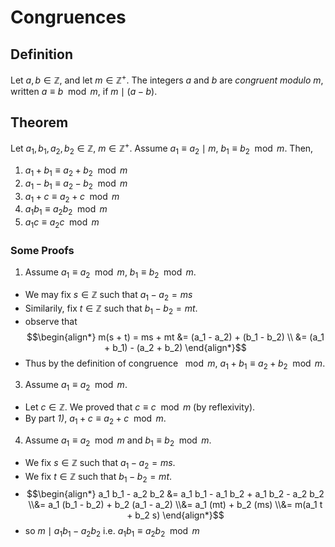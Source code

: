 # Congruences
## Definition
Let $a, b \in \mathbb Z$, and let $m \in \mathbb Z^+$. The integers $a$ and $b$ are *congruent modulo $m$*, written $a \equiv b \mod m$, if $m \mid (a - b)$.

## Theorem
Let $a_1, b_1, a_2, b_2 \in \mathbb Z$, $m \in \mathbb Z^+$. Assume $a_1 \equiv a_2 \mid m$, $b_1 \equiv b_2 \mod m$. Then,
1. $a_1 + b_1 \equiv a_2 + b_2 \mod m$
2. $a_1 - b_1 \equiv a_2 - b_2 \mod m$
3. $a_1 + c \equiv a_2 + c \mod m$
4. $a_1 b_1 \equiv a_2 b_2 \mod m$
5. $a_1 c \equiv a_2 c \mod m$

### Some Proofs
1. Assume $a_1 \equiv a_2 \mod m$, $b_1 \equiv b_2 \mod m$.
 - We may fix $s \in \mathbb Z$ such that $a_1 - a_2 = ms$
 - Similarily, fix $t \in \mathbb Z$ such that $b_1 - b_2 = mt$.
  - observe that 
   $$\begin{align*}
	    m(s + t) = ms + mt 
		    &= (a_1 - a_2) + (b_1 - b_2) \\
		    &= (a_1 + b_1) - (a_2 + b_2)
    \end{align*}$$
 - Thus by the definition of congruence $\mod m$, $a_1 + b_1 \equiv a_2 + b_2 \mod m$.
  
3. Assume $a_1 \equiv a_2 \mod m$.
 - Let $c \in \mathbb Z$. We proved that $c \equiv c \mod m$ (by reflexivity).
 - By part *1)*, $a_1 + c \equiv a_2 + c \mod m$.
  
4. Assume $a_1 \equiv a_2 \mod m$ and $b_1 \equiv b_2 \mod m$.
 - We fix $s \in \mathbb Z$ such that $a_1 - a_2 = ms$.
 - We fix $t \in \mathbb Z$ such that $b_1 - b_2 = mt$.
 - $$\begin{align*}
		a_1 b_1 - a_2 b_2
		&=
			a_1 b_1 - a_1 b_2 + a_1 b_2 - a_2 b_2
		\\&=
			a_1 (b_1 - b_2) + b_2 (a_1 - a_2)
		\\&=
			a_1 (mt) + b_2 (ms)
		\\&=
			m(a_1 t + b_2 s)
  \end{align*}$$
 - so $m \mid a_1 b_1 - a_2 b_2$ i.e. $a_1 b_1 \equiv a_2 b_2 \mod m$
